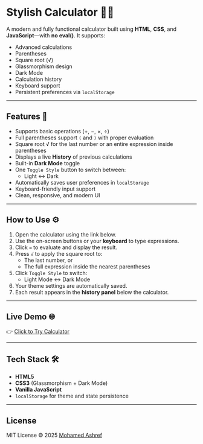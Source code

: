 # Stylish Calculator 🧮✨

A modern and fully functional calculator built using **HTML**, **CSS**, and **JavaScript**—with **no eval()**. It supports:

- Advanced calculations
- Parentheses
- Square root (√)
- Glassmorphism design
- Dark Mode
- Calculation history
- Keyboard support
- Persistent preferences via `localStorage`

---

## Features 🚀

- Supports basic operations (+, −, ×, ÷)
- Full parentheses support `(` and `)` with proper evaluation
- Square root √ for the last number or an entire expression inside parentheses
- Displays a live **History** of previous calculations
- Built-in **Dark Mode** toggle
- One `Toggle Style` button to switch between:
  - Light ↔ Dark
- Automatically saves user preferences in `localStorage`
- Keyboard-friendly input support
- Clean, responsive, and modern UI

---

## How to Use ⚙️

1. Open the calculator using the link below.
2. Use the on-screen buttons or your **keyboard** to type expressions.
3. Click `=` to evaluate and display the result.
4. Press `√` to apply the square root to:
   - The last number, or
   - The full expression inside the nearest parentheses
5. Click `Toggle Style` to switch:
   - Light Mode ↔ Dark Mode
6. Your theme settings are automatically saved.
7. Each result appears in the **history panel** below the calculator.

---

## Live Demo 🌐

👉 [Click to Try Calculator](https://mohamedashref19.github.io/stylish-calculator/)

---

## Tech Stack 🛠️

- **HTML5**
- **CSS3** (Glassmorphism + Dark Mode)
- **Vanilla JavaScript**
- `localStorage` for theme and state persistence

---

## License

MIT License © 2025 [Mohamed Ashref](https://github.com/mohamedashref19)
